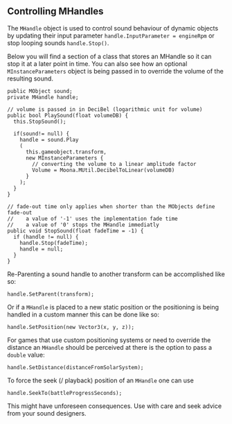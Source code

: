 ## Controlling MHandles <a name="handles"></a>

The `MHandle` object is used to control sound behaviour of dynamic objects by updating their input parameter `handle.InputParameter = engineRpm` or stop looping sounds `handle.Stop()`.

Below you will find a section of a class that stores an MHandle so it can stop it at a later point in time. You can also see how an optional `MInstanceParameters` object is being passed in to override the volume of the resulting sound.

    public MObject sound;
    private MHandle handle;
    
    // volume is passed in in DeciBel (logarithmic unit for volume)
    public bool PlaySound(float volumeDB) {
      this.StopSound();
      
      if(sound!= null) {
        handle = sound.Play
        (
          this.gameobject.transform, 
          new MInstanceParameters {
            // converting the volume to a linear amplitude factor
            Volume = Moona.MUtil.DecibelToLinear(volumeDB)
          }
        );
      }
    }
    
    // fade-out time only applies when shorter than the MObjects define fade-out
    //    a value of '-1' uses the implementation fade time
    //    a value of '0' stops the MHandle immediatly
    public void StopSound(float fadeTime = -1) {
      if (handle != null) {
        handle.Stop(fadeTime);
        handle = null;
      }
    }

Re-Parenting a sound handle to another transform can be accomplished like so:
  
    handle.SetParent(transform);

Or if a `MHandle` is placed to a new static position or the positioning is being handled in a custom manner this can be done like so:

    handle.SetPosition(new Vector3(x, y, z));

For games that use custom positioning systems or need to override the distance an `MHandle` should be perceived at there is the option to pass a `double` value:

    handle.SetDistance(distanceFromSolarSystem);

To force the seek (/ playback) position of an `MHandle` one can use

    handle.SeekTo(battleProgressSeconds);

This might have unforeseen consequences. Use with care and seek advice from your sound designers.